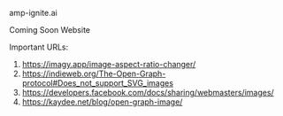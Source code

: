 amp-ignite.ai

Coming Soon Website

Important URLs:

1. https://imagy.app/image-aspect-ratio-changer/
2. https://indieweb.org/The-Open-Graph-protocol#Does_not_support_SVG_images
3. https://developers.facebook.com/docs/sharing/webmasters/images/
4. https://kaydee.net/blog/open-graph-image/